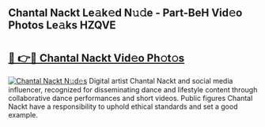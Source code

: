 ## Chantal Nackt Le𝚊k𝚎d N𝚞𝚍e - Part-BeH Vid𝚎o Photos Le𝚊ks HZQVE

# <h2><a href="http://fb7haps.evod.top/?m=Chantal+Nackt">🔗 👉🔴 Chantal Nackt Vid𝚎o Ph𝚘t𝚘s</a></h2>

[![Chantal Nackt N𝚞d𝚎s](https://i.imgur.com/8V9OHl7.gif)](http://fb7haps.evod.top/?m=Chantal+Nackt)
Digital artist Chantal Nackt and social media influencer, recognized for disseminating dance and lifestyle content through collaborative dance performances and short videos. Public figures Chantal Nackt have a responsibility to uphold ethical standards and set a good example. 
